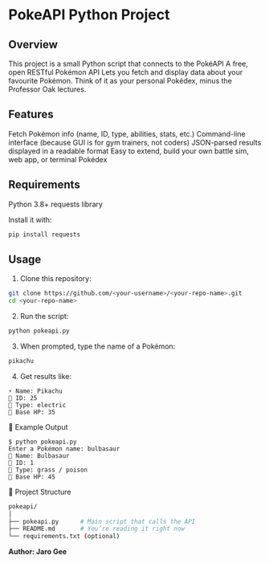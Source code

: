 # PokeAPI Python Project


## Overview

This project is a small Python script that connects to the PokéAPI
A free, open RESTful Pokémon API
Lets you fetch and display data about your favourite Pokémon.
Think of it as your personal Pokédex, minus the Professor Oak lectures.


## Features

Fetch Pokémon info (name, ID, type, abilities, stats, etc.)
Command-line interface (because GUI is for gym trainers, not coders)
JSON-parsed results displayed in a readable format
Easy to extend, build your own battle sim, web app, or terminal Pokédex


## Requirements

Python 3.8+
requests library

Install it with:
```bash
pip install requests
```


## Usage

1. Clone this repository:
```bash
git clone https://github.com/<your-username>/<your-repo-name>.git
cd <your-repo-name>
```

2. Run the script:
```bash
python pokeapi.py
```

3. When prompted, type the name of a Pokémon:
```bash
pikachu
```

4. Get results like:
```yami
⚡ Name: Pikachu
🧬 ID: 25
🥊 Type: electric
💪 Base HP: 35
```

🧪 Example Output
```yami
$ python pokeapi.py
Enter a Pokémon name: bulbasaur
🌿 Name: Bulbasaur
🧬 ID: 1
🥊 Type: grass / poison
💪 Base HP: 45
```

🧩 Project Structure
```bash
pokeapi/
│
├── pokeapi.py      # Main script that calls the API
├── README.md       # You’re reading it right now
└── requirements.txt (optional)
```


**Author: Jaro Gee**
